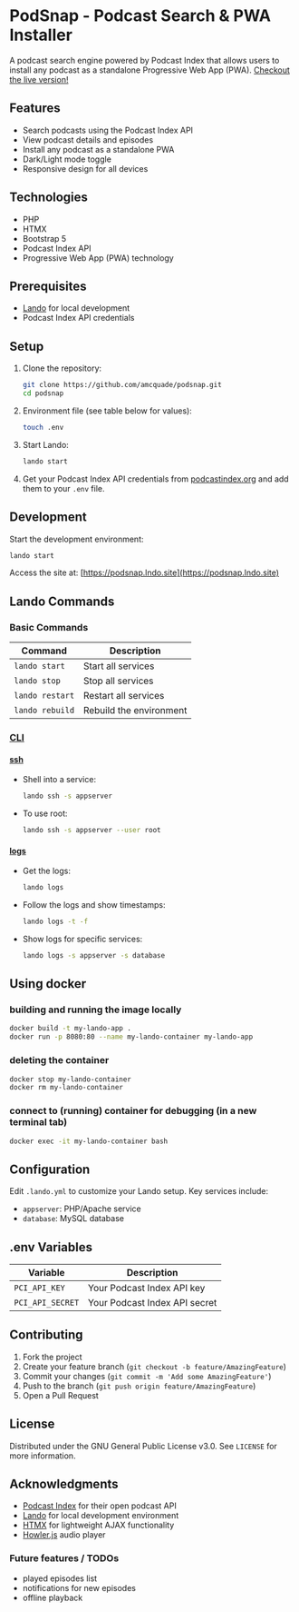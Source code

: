 # PodSnap - Podcast Search & PWA Installer

A podcast search engine powered by Podcast Index that allows users to install any podcast as a standalone Progressive
Web App (PWA). [Checkout the live version!](https://podsnap.xyz)

## Features

- Search podcasts using the Podcast Index API
- View podcast details and episodes
- Install any podcast as a standalone PWA
- Dark/Light mode toggle
- Responsive design for all devices

## Technologies

- PHP
- HTMX
- Bootstrap 5
- Podcast Index API
- Progressive Web App (PWA) technology

## Prerequisites

- [Lando](https://lando.dev/) for local development
- Podcast Index API credentials

## Setup

1. Clone the repository:
   ```bash
   git clone https://github.com/amcquade/podsnap.git
   cd podsnap
   ```

2. Environment file (see table below for values):
   ```bash
   touch .env
   ```

3. Start Lando:
   ```bash
   lando start
   ```

4. Get your Podcast Index API credentials from [podcastindex.org](https://podcastindex.org/) and add them to your `.env`
   file.

## Development

Start the development environment:

```bash
lando start
```

Access the site at: [https://podsnap.lndo.site](https://podsnap.lndo.site)

## Lando Commands

### Basic Commands

| Command         | Description             |
|-----------------|-------------------------|
| `lando start`   | Start all services      |
| `lando stop`    | Stop all services       |
| `lando restart` | Restart all services    |
| `lando rebuild` | Rebuild the environment |

### [CLI](https://docs.lando.dev/cli/)

#### [ssh](https://docs.lando.dev/cli/ssh)

- Shell into a service:
  ```bash
  lando ssh -s appserver
  ```
- To use root:
  ```bash
  lando ssh -s appserver --user root
  ```

#### [logs](https://docs.lando.dev/cli/logs.html)

- Get the logs:
  ```bash
  lando logs
  ```
- Follow the logs and show timestamps:
  ```bash
  lando logs -t -f
  ```
- Show logs for specific services:
  ```bash
  lando logs -s appserver -s database
  ```

## Using docker
### building and running the image locally
```bash
docker build -t my-lando-app .
docker run -p 8080:80 --name my-lando-container my-lando-app
```
### deleting the container
```bash
docker stop my-lando-container
docker rm my-lando-container
```
### connect to (running) container for debugging (in a new terminal tab)
```bash
docker exec -it my-lando-container bash
```

## Configuration

Edit `.lando.yml` to customize your Lando setup. Key services include:

- `appserver`: PHP/Apache service
- `database`: MySQL database

## .env Variables

| Variable         | Description                   |
|------------------|-------------------------------|
| `PCI_API_KEY`    | Your Podcast Index API key    |
| `PCI_API_SECRET` | Your Podcast Index API secret |

## Contributing

1. Fork the project
2. Create your feature branch (`git checkout -b feature/AmazingFeature`)
3. Commit your changes (`git commit -m 'Add some AmazingFeature'`)
4. Push to the branch (`git push origin feature/AmazingFeature`)
5. Open a Pull Request

## License

Distributed under the GNU General Public License v3.0. See `LICENSE` for more information.

## Acknowledgments

- [Podcast Index](https://podcastindex.org/) for their open podcast API
- [Lando](https://lando.dev/) for local development environment
- [HTMX](https://htmx.org/) for lightweight AJAX functionality
- [Howler.js](https://howlerjs.com/) audio player


### Future features / TODOs
- played episodes list
- notifications for new episodes
- offline playback 